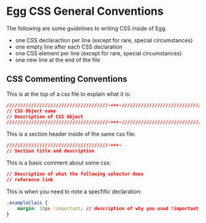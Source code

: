# Egg CSS General Conventions

The following are some guidelines to writing CSS inside of Egg.

* one CSS declaraction per line (except for rare, special circumstances)
* one empty line after each CSS declaration
* one CSS element per line (except for rare, special circumstances)
* one new line at the end of the file


## CSS Commenting Conventions

This is at the top of a css file to explain what it is:

```css
/////////////////////////////////////-+++-/////////////////////////////////////////
// CSS Object name
// Description of CSS Object
/////////////////////////////////////-+++-/////////////////////////////////////////
```

This is a section header inside of the same css file:

```css
/////////////////////////////////////-+++-
// Section title and description
```

This is a basic comment about some css:

```css
// Description of what the following selector does
// reference link
```

This is when you need to note a specfific declaration:

```css
.exampleClass {
	margin: 10px !important; // description of why you used !important
}
```
